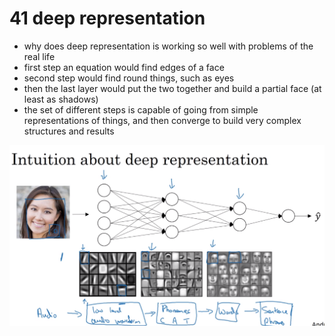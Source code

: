 # 41 deep representation

- why does deep representation is working so well with problems of the real life
- first step an equation would find edges of a face
- second step would find round things, such as eyes
- then the last layer would put the two together and build a partial face (at least as shadows)
- the set of different steps is capable of going from simple representations of things, and then converge to build very complex structures and results
  
![image](images/image_57.png)
